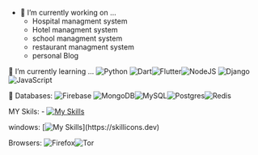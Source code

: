 - 🔭 I’m currently working on ...
    - Hospital managment system
    - Hotel managment system
    - school  managment system
    - restaurant managment system
    - personal Blog
    
🌱 I’m currently learning ...
![Python](https://img.shields.io/badge/python-3670A0?style=for-the-badge&logo=python&logoColor=ffdd54) ![Dart](https://img.shields.io/badge/dart-%230175C2.svg?style=for-the-badge&logo=dart&logoColor=white)![Flutter](https://img.shields.io/badge/Flutter-%2302569B.svg?style=for-the-badge&logo=Flutter&logoColor=white)![NodeJS](https://img.shields.io/badge/node.js-6DA55F?style=for-the-badge&logo=node.js&logoColor=white) ![Django](https://img.shields.io/badge/django-%23092E20.svg?style=for-the-badge&logo=django&logoColor=white) ![JavaScript](https://img.shields.io/badge/javascript-%23323330.svg?style=for-the-badge&logo=javascript&logoColor=%23F7DF1E)



👯 Databases:
![Firebase](https://img.shields.io/badge/firebase-a08021?style=for-the-badge&logo=firebase&logoColor=ffcd34) ![MongoDB](https://img.shields.io/badge/MongoDB-%234ea94b.svg?style=for-the-badge&logo=mongodb&logoColor=white)![MySQL](https://img.shields.io/badge/mysql-4479A1.svg?style=for-the-badge&logo=mysql&logoColor=white)![Postgres](https://img.shields.io/badge/postgres-%23316192.svg?style=for-the-badge&logo=postgresql&logoColor=white)![Redis](https://img.shields.io/badge/redis-%23DD0031.svg?style=for-the-badge&logo=redis&logoColor=white)



MY Skils:
    - [![My Skills](https://skillicons.dev/icons?i=js,html,css,anaconda,cs,dart,django,docker,firebase,bootstrap,androidstudio)](https://skillicons.dev)


windows:
[![My Skills](https://skillicons.dev/icons?i=arch,kali,windows,linux,)](https://skillicons.dev)



Browsers:
![Firefox](https://img.shields.io/badge/Firefox-FF7139?style=for-the-badge&logo=Firefox-Browser&logoColor=white)![Tor](https://img.shields.io/badge/Tor-7D4698?style=for-the-badge&logo=Tor-Browser&logoColor=white)

